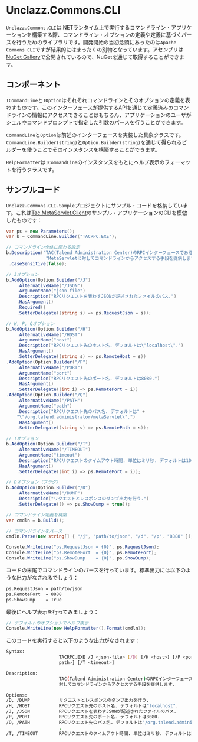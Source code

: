 # Unclazz.Commons.CLI

`Unclazz.Commons.CLI`は.NETランタイム上で実行するコマンドライン・アプリケーションを構築する際、コマンドライン・オプションの定義や定義に基づくパースを行うためのライブラリです。開発開始の当初念頭にあったのは`Apache Commons CLI`ですが結果的にはまったくの別物となっています。アセンブリは[NuGet Gallery](https://www.nuget.org/packages/Unclazz.Commons.CLI/)で公開されているので、NuGetを通じて取得することができます。

## コンポーネント

`ICommandLine`と`IOption`はそれぞれコマンドラインとそのオプションの定義を表わすものです。このインターフェースが提供するAPIを通じて定義済みのコマンドラインの情報にアクセスできることはもちろん、アプリケーションのユーザがシェルやコマンドプロンプトで指定した引数のパースを行うことができます。

`CommandLine`と`Option`は前述のインターフェースを実装した具象クラスです。`CommandLine.Builder(string)`と`Option.Builder(string)`を通じて得られるビルダーを使うことでそのインスタンスを構築することができます。

`HelpFormatter`は`ICommandLine`のインスタンスをもとにヘルプ表示のフォーマットを行うクラスです。

## サンプルコード

`Unclazz.Commons.CLI.Sample`プロジェクトにサンプル・コードを格納しています。これは[Tac.MetaServlet.Client](https://github.com/unclazz/Tac.MetaServlet.Client)のサンプル・アプリケーションのCLIを模倣したものです：

```cs
var ps = new Parameters();
var b = CommandLine.Builder("TACRPC.EXE");

// コマンドライン全体に関わる設定
b.Description("TAC(Talend Administration Center)のRPCインターフェースである" +
			   "MetaServletに対してコマンドラインからアクセスする手段を提供します.")
 .CaseSensitive(false);

// Jオプション
b.AddOption(Option.Builder("/J")
	.AlternativeName("/JSON")
	.ArgumentName("json-file")
	.Description("RPCリクエストを表わすJSONが記述されたファイルのパス.")
	.HasArgument()
	.Required()
	.SetterDelegate((string s) => ps.RequestJson = s));

// H, P, Qオプション
b.AddOption(Option.Builder("/H")
	.AlternativeName("/HOST")
	.ArgumentName("host")
	.Description("RPCリクエスト先のホスト名. デフォルトは\"localhost\".")
	.HasArgument()
	.SetterDelegate((string s) => ps.RemoteHost = s))
.AddOption(Option.Builder("/P")
	.AlternativeName("/PORT")
	.ArgumentName("port")
	.Description("RPCリクエスト先のポート名. デフォルトは8080.")
	.HasArgument()
	.SetterDelegate((int i) => ps.RemotePort = i))
.AddOption(Option.Builder("/Q")
	.AlternativeName("/PATH")
	.ArgumentName("path")
	.Description("RPCリクエスト先のパス名. デフォルトは" +
	"\"/org.talend.administrator/metaServlet\".")
	.HasArgument()
	.SetterDelegate((string s) => ps.RemotePath = s));

// Tオプション
b.AddOption(Option.Builder("/T")
	.AlternativeName("/TIMEOUT")
	.ArgumentName("timeout")
	.Description("RPCリクエストのタイムアウト時間. 単位はミリ秒. デフォルトは100000.")
	.HasArgument()
	.SetterDelegate((int i) => ps.RemotePort = i));

// Dオプション（フラグ）
b.AddOption(Option.Builder("/D")
	.AlternativeName("/DUMP")
	.Description("リクエストとレスポンスのダンプ出力を行う.")
	.SetterDelegate(() => ps.ShowDump = true));

// コマンドライン定義を構築
var cmdln = b.Build();

// コマンドラインをパース
cmdln.Parse(new string[] { "/j", "path/to/json", "/d", "/p", "8888" });

Console.WriteLine("ps.RequestJson = {0}", ps.RequestJson);
Console.WriteLine("ps.RemotePort  = {0}", ps.RemotePort);
Console.WriteLine("ps.ShowDump    = {0}", ps.ShowDump);
```

コードの末尾でコマンドラインのパースを行っています。標準出力には以下のような出力がなされるでしょう：

```sh
ps.RequestJson = path/to/json
ps.RemotePort  = 8888
ps.ShowDump    = True
```

最後にヘルプ表示を行ってみましょう：

```cs
// デフォルトのオプションでヘルプ表示
Console.WriteLine(new HelpFormatter().Format(cmdln));
```

このコードを実行すると以下のような出力がなされます：

```sh
Syntax:
                    TACRPC.EXE /J <json-file> [/D] [/H <host>] [/P <port>] [/Q <
                    path>] [/T <timeout>]

Description:
                    TAC(Talend Administration Center)のRPCインターフェースであるMetaServletに
                    対してコマンドラインからアクセスする手段を提供します.

Options:
/D, /DUMP           リクエストとレスポンスのダンプ出力を行う.
/H, /HOST           RPCリクエスト先のホスト名. デフォルトは"localhost".
/J, /JSON           RPCリクエストを表わすJSONが記述されたファイルのパス.
/P, /PORT           RPCリクエスト先のポート名. デフォルトは8080.
/Q, /PATH           RPCリクエスト先のパス名. デフォルトは"/org.talend.administrator/metaServlet"
                    .
/T, /TIMEOUT        RPCリクエストのタイムアウト時間. 単位はミリ秒. デフォルトは100000.
```
